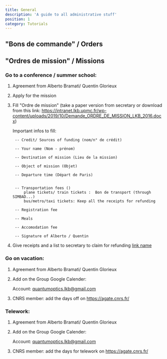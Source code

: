 ```yaml
---
title: General
description: 'A guide to all administrative stuff'
position: 1
category: Tutorials
---
```


## "Bons de commande" / Orders

## "Ordres de mission" / Missions
### Go to a conference / summer school:

1. Agreement from Alberto Bramati/ Quentin Glorieux

2. Apply for the mission

3. Fill "Ordre de mission" (take a paper version from secretary or download from this link: https://intranet.lkb.upmc.fr/wp-content/uploads/2019/10/Demande_ORDRE_DE_MISSION_LKB_2016.docx)

    Important infos to fill:

        -- Credit/ Sources of funding (nom/n° de crédit)

        -- Your name (Nom - prénom)

        -- Destination of mission (Lieu de la mission)

        -- Object of mission (Objet)

        -- Departure time (Départ de Paris)
            

        -- Transportation fees ()
            plane tickets/ train tickets :  Bon de transport (through SIMBAD...)
            bus/metro/taxi tickets: Keep all the receipts for refunding

        -- Registration fee

        -- Meals

        -- Accomodation fee

        -- Signature of Alberto / Quentin

4. Give receipts and a list to secretary to claim for refunding
<a href="/file.pdf"> link name </a>



### Go on vacation:

1. Agreement from Alberto Bramati/ Quentin Glorieux

2. Add on the Group Google Calender:

    Account: quantumoptics.lkb@gmail.com


3. CNRS member: add the days off on https://agate.cnrs.fr/

### Telework:

1. Agreement from Alberto Bramati/ Quentin Glorieux

2. Add on the Group Google Calender:

    Account: quantumoptics.lkb@gmail.com


3. CNRS member: add the days for telework on https://agate.cnrs.fr/


